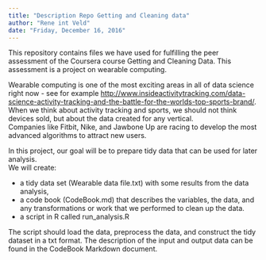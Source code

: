 ```yaml
---
title: "Description Repo Getting and Cleaning data"
author: "Rene int Veld"
date: "Friday, December 16, 2016"
---
```


This repository contains files we have used for fulfilling the peer assessment of the Coursera course Getting and Cleaning Data. This assessment is a project on wearable computing.  

Wearable computing is one of the most exciting areas in all of data science right now - see for example   http://www.insideactivitytracking.com/data-science-activity-tracking-and-the-battle-for-the-worlds-top-sports-brand/.  
When we think about activity tracking and sports, we should not think devices sold, but about the data created for any vertical.  
Companies like Fitbit, Nike, and Jawbone Up are racing to develop the most advanced algorithms to attract new users. 

In this project, our goal will be to prepare tidy data that can be used for later analysis.   
We will create:  
*  a tidy data set (Wearable data file.txt) with some results from the data analysis,
*  a code book (CodeBook.md) that describes the variables, the data, and any transformations or work that we performed to clean up the data.
*  a script in R called run_analysis.R 

The script should load the data, preprocess the data, and construct the tidy dataset in a txt format.
The description of the input and output data can be found in the CodeBook Markdown document.

